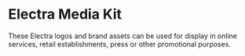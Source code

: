 # Electra Media Kit
These Electra logos and brand assets can be used for display in online services, retail establishments, press or other promotional purposes.
